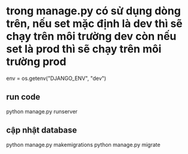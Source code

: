 # trong manage.py có sử dụng dòng trên, nếu set mặc định là dev thì sẽ chạy trên môi trường dev còn nếu set là prod thì sẽ chạy trên môi trường prod
env = os.getenv("DJANGO_ENV", "dev")

## run code
python manage.py runserver

## cập nhật database
python manage.py makemigrations
python manage.py migrate
